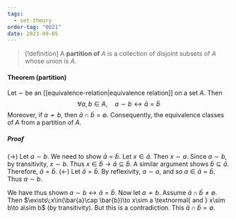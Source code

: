 ```yaml
---
tags:
  - set-theory
order-tag: "0021"
date: 2023-09-05
---
```

>[!definition]
>A **partition of** $A$ is a collection of disjoint subsets of $A$ whose union is $A$.

#### Theorem (partition)
Let $\sim$ be an [[equivalence-relation|equivalence relation]] on a set $A$. Then $$\forall a,b\in A,\quad a\sim b \leftrightarrow \bar{a}=\bar{b}$$
Moreover, if $a\not\sim b$, then $\bar{a}\cap \bar{b}=\emptyset$. 
Consequently, the equivalence classes of $A$ from a partition of $A$.
##### Proof
($\rightarrow$) Let $a\sim b$. We need to show $\bar{a}=\bar{b}$.
Let $x\in\bar{a}$. Then $x\sim a$. Since $a\sim b$, by transitivity, $x\sim b$.
Thus $x\in\bar{b}\to \bar{a}\subseteq \bar{b}$.
A similar argument shows $\bar{b}\subseteq \bar{a}$.
Therefore, $\bar{a}=\bar{b}$.
($\leftarrow$) Let $\bar{a}=\bar{b}$. By reflexivity, $a\sim a$, and so $a\in\bar{a}=\bar{b}$. Thus $a\sim b$.

We have thus shown $a\sim b\leftrightarrow \bar{a}=\bar{b}$.
Now let $a\not\sim b$. Assume $\bar{a}\cap \bar{b}\neq\emptyset$. Then $\exists\;x\in(\bar{a}\cap \bar{b})\to x\sim a \textnormal{ and } x\sim b\to a\sim b$ (by transitivity). But this is a contradiction. This $\bar{a}\cap \bar{b}=\emptyset$.